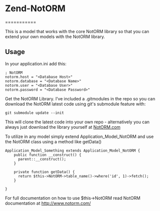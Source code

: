 # Zend-NotORM
===========

This is a model that works with the core NotORM library so that you can extend your own models with the NotORM library.




## Usage

In your application.ini add this:

    ; NotORM
    notorm.host = "<Database Host>"
    notorm.database = "<Database Name>"
    notorm.user = "<Database User>"
    notorm.password = "<Database Password>"
    

Get the NotORM Library. I've included a .gitmodules in the repo so you can download the NotORM latest code using git's submodule feature with:

    git submodule update --init
    
This will clone the latest code into your own repo - alternatively you can always just download the library yourself at <a href="http://www.notorm.com/" target="_blank">NotORM.com</a>

To utilize in any model simply extend Application_Model_NotORM and use the NotORM class using a method like getData()

    Application_Model_Something extends Application_Model_NotORM {
        public function __construct() {
          parent::__construct();
        }
        
        private function getData() {
          return $this->NotORM->table_name()->where('id', 1)->fetch();
        }
        
    }
    
    
    
For full documentation on how to use $this->NotORM read NotORM documentation at <a href="http://www.notorm.com/">http://www.notorm.com/</a>